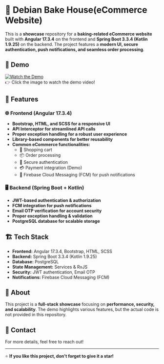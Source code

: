 # 🍰 Debian Bake House(eCommerce Website)  

This is a **showcase** repository for a **baking-related eCommerce website** built with **Angular 17.3.4** on the frontend and **Spring Boot 3.3.4 (Kotlin 1.9.25)** on the backend. The project features a **modern UI, secure authentication, push notifications, and seamless order processing**.  

## 🎥 Demo  
[![Watch the Demo](https://img.youtube.com/vi/YOUR_VIDEO_ID/0.jpg)](https://www.youtube.com/watch?v=YOUR_VIDEO_ID)  
👉 Click the image to watch the demo video!  

## 🚀 Features  
### 🌐 Frontend (Angular 17.3.4)  
- **Bootstrap, HTML, and SCSS for a responsive UI**  
- **API Interceptor for streamlined API calls**  
- **Proper exception handling for a robust user experience**  
- **Library-based components for better reusability**  
- **Common eCommerce functionalities:**  
  - 🛒 Shopping cart  
  - 📦 Order processing  
  - 🔐 Secure authentication  
  - 💳 Payment integration (Demo)  
  - 🔔 Firebase Cloud Messaging (FCM) for push notifications  

### 🖥️ Backend (Spring Boot  + Kotlin)  
- **JWT-based authentication & authorization**  
- **FCM integration for push notifications**  
- **Email OTP verification for account security**  
- **Proper exception handling & validation**  
- **PostgreSQL database for scalable storage**  

## 🏗️ Tech Stack  
- **Frontend:** Angular 17.3.4, Bootstrap, HTML, SCSS  
- **Backend:** Spring Boot 3.3.4 (Kotlin 1.9.25)  
- **Database:** PostgreSQL  
- **State Management:** Services & RxJS  
- **Security:** JWT authentication, Email OTP  
- **Notifications:** Firebase Cloud Messaging (FCM)  

## 📌 About  
This project is a **full-stack showcase** focusing on **performance, security, and scalability**. The demo highlights various features, but the actual code is not provided in this repository.  

## 📢 Contact  
For more details, feel free to reach out!  

---

⭐ **If you like this project, don't forget to give it a star!**  
